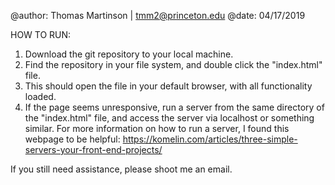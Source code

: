 @author: Thomas Martinson | tmm2@princeton.edu
@date: 04/17/2019

HOW TO RUN:
1) Download the git repository to your local machine.
2) Find the repository in your file system, and double click the "index.html" file.
3) This should open the file in your default browser, with all functionality loaded.
4) If the page seems unresponsive, run a server from the same directory of the "index.html" file, and access the server via localhost or something similar. For     more information on how to run a server, I found this webpage to be helpful: https://komelin.com/articles/three-simple-servers-your-front-end-projects/
    
If you still need assistance, please shoot me an email.
